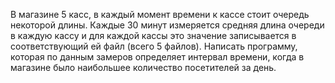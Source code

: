 В магазине 5 касс, в каждый момент времени к кассе стоит очередь некоторой длины.
Каждые 30 минут измеряется средняя длина очереди в каждую кассу и для каждой кассы это
значение записывается в соответствующий ей файл (всего 5 файлов).
Написать программу, которая по данным замеров определяет интервал времени, когда в
магазине было наибольшее количество посетителей за день.
